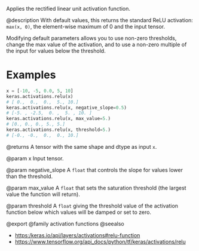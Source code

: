 Applies the rectified linear unit activation function.

@description
With default values, this returns the standard ReLU activation:
`max(x, 0)`, the element-wise maximum of 0 and the input tensor.

Modifying default parameters allows you to use non-zero thresholds,
change the max value of the activation,
and to use a non-zero multiple of the input for values below the threshold.

# Examples
```python
x = [-10, -5, 0.0, 5, 10]
keras.activations.relu(x)
# [ 0.,  0.,  0.,  5., 10.]
keras.activations.relu(x, negative_slope=0.5)
# [-5. , -2.5,  0. ,  5. , 10. ]
keras.activations.relu(x, max_value=5.)
# [0., 0., 0., 5., 5.]
keras.activations.relu(x, threshold=5.)
# [-0., -0.,  0.,  0., 10.]
```

@returns
    A tensor with the same shape and dtype as input `x`.

@param x
Input tensor.

@param negative_slope
A `float` that controls the slope
for values lower than the threshold.

@param max_value
A `float` that sets the saturation threshold (the largest
value the function will return).

@param threshold
A `float` giving the threshold value of the activation
function below which values will be damped or set to zero.

@export
@family activation functions
@seealso
+ <https:/keras.io/api/layers/activations#relu-function>
+ <https://www.tensorflow.org/api_docs/python/tf/keras/activations/relu>
